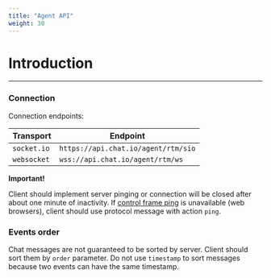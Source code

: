 ```yaml
---
title: "Agent API"
weight: 30
---
```


# Introduction
___
### Connection
Connection endpoints:


| Transport | Endpoint |
|--------|----------------|
| `socket.io` | `https://api.chat.io/agent/rtm/sio` |
| `websocket` | `wss://api.chat.io/agent/rtm/ws` |

**Important!**

Client should implement server pinging or connection will be closed after about one minute of inactivity. If [control frame ping](https://tools.ietf.org/html/rfc6455#section-5.5.2) is unavailable (web browsers), client should use protocol message with action `ping`.

### Events order
Chat messages are not guaranteed to be sorted by server. Client should sort them by `order` parameter. Do not use `timestamp` to sort messages because two events can have the same timestamp.